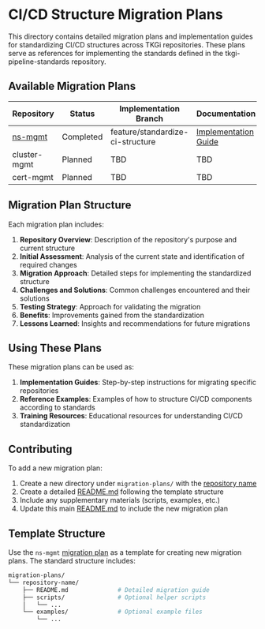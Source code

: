 # CI/CD Structure Migration Plans

This directory contains detailed migration plans and implementation guides for standardizing CI/CD structures across TKGi repositories. These plans serve as references for implementing the standards defined in the tkgi-pipeline-standards repository.

## Available Migration Plans

| Repository | Status | Implementation Branch | Documentation |
|------------|--------|------------------------|--------------|
| [ns-mgmt](ns-mgmt/README.md) | Completed | feature/standardize-ci-structure | [Implementation Guide](ns-mgmt/README.md) |
| cluster-mgmt | Planned | TBD | TBD |
| cert-mgmt | Planned | TBD | TBD |

## Migration Plan Structure

Each migration plan includes:

1. **Repository Overview**: Description of the repository's purpose and current structure
2. **Initial Assessment**: Analysis of the current state and identification of required changes
3. **Migration Approach**: Detailed steps for implementing the standardized structure
4. **Challenges and Solutions**: Common challenges encountered and their solutions
5. **Testing Strategy**: Approach for validating the migration
6. **Benefits**: Improvements gained from the standardization
7. **Lessons Learned**: Insights and recommendations for future migrations

## Using These Plans

These migration plans can be used as:

1. **Implementation Guides**: Step-by-step instructions for migrating specific repositories
2. **Reference Examples**: Examples of how to structure CI/CD components according to standards
3. **Training Resources**: Educational resources for understanding CI/CD standardization

## Contributing

To add a new migration plan:

1. Create a new directory under `migration-plans/` with the [repository name](../../migration-plans/ns-mgmt/)
2. Create a detailed [README.md](../../migration-plans/ns-mgmt/README.md) following the template structure
3. Include any supplementary materials (scripts, examples, etc.)
4. Update this main [README.md](README.md#available-migration-plans) to include the new migration plan

## Template Structure

Use the `ns-mgmt` [migration plan](./ns-mgmt/README.md) as a template for creating new migration plans. The standard structure includes:

```sh
migration-plans/
└── repository-name/
    ├── README.md              # Detailed migration guide
    ├── scripts/               # Optional helper scripts
    │   └── ...
    └── examples/              # Optional example files
        └── ...
```
